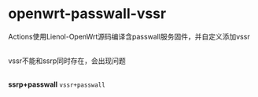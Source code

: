 # openwrt-passwall-vssr
Actions使用Lienol-OpenWrt源码编译含passwall服务固件，并自定义添加vssr
## 
vssr不能和ssrp同时存在，会出现问题
##
**ssrp+passwall**
`vssr+passwall`
